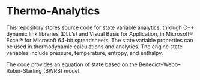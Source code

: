 # Thermo-Analytics

This repository stores source code for state variable analytics, through C++ dynamic link libraries (DLL’s) and Visual Basis for Application, in Microsoft® Excel® for Microsoft 64-bit spreadsheets. The state variable properties can be used in thermodynamic calculations and analytics. The engine state variables include pressure, temperature, entropy, and enthalpy.

The code provides an equation of state based on the Benedict–Webb–Rubin-Starling (BWRS) model. 
